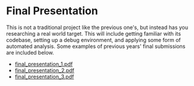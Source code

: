 # Final Presentation

This is not a traditional project like the previous one's, but instead has you researching a real
world target. This will include getting familiar with its codebase, setting up a debug environment,
and applying some form of automated analysis. Some examples of previous years' final submissions are
included below.

- [final_presentation_1.pdf](/resources/projects/final_presentation_1.pdf)
- [final_presentation_2.pdf](/resources/projects/final_presentation_2.pdf)
- [final_presentation_3.pdf](https://github.com/daniel-melanson/cs390r-group-h)
